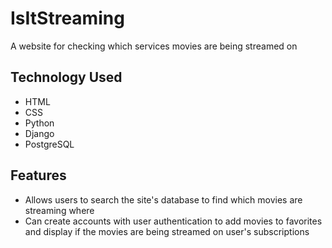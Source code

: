 # IsItStreaming
A website for checking which services movies are being streamed on

## Technology Used
- HTML
- CSS
- Python
- Django
- PostgreSQL

## Features
- Allows users to search the site's database to find which movies are streaming where
- Can create accounts with user authentication to add movies to favorites and display if the movies are being streamed on user's subscriptions

